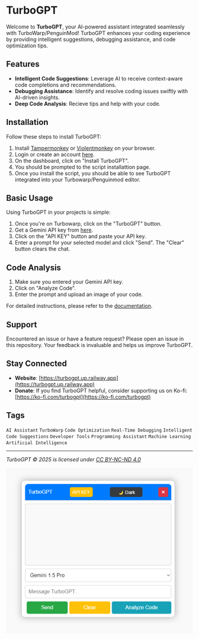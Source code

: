 # TurboGPT

Welcome to **TurboGPT**, your AI-powered assistant integrated seamlessly with TurboWarp/PenguinMod! TurboGPT enhances your coding experience by providing intelligent suggestions, debugging assistance, and code optimization tips.

## Features

- **Intelligent Code Suggestions**: Leverage AI to receive context-aware code completions and recommendations.
- **Debugging Assistance**: Identify and resolve coding issues swiftly with AI-driven insights.
- **Deep Code Analysis**: Recieve tips and help with your code.

## Installation
   
Follow these steps to install TurboGPT:

1. Install [Tampermonkey](https://chromewebstore.google.com/detail/tampermonkey/dhdgffkkebhmkfjojejmpbldmpobfkfo) or [Violentmonkey](https://chromewebstore.google.com/detail/violentmonkey/jinjaccalgkegednnccohejagnlnfdag) on your browser.
2. Login or create an account [here](https://turbogpt.up.railway.app/pages/login.php).
3. On the dashboard, click on "Install TurboGPT".
4. You should be prompted to the script installattion page.
5. Once you install the script, you should be able to see TurboGPT integrated into your Turbowarp/Penguinmod editor.

## Basic Usage

Using TurboGPT in your projects is simple:

1. Once you're on Turbowarp, click on the "TurboGPT" button.
2. Get a Gemini API key from [here](https://www.google.com/url?sa=t&rct=j&q=&esrc=s&source=web&cd=&cad=rja&uact=8&ved=2ahUKEwiO2Zvnyr-LAxVyEDQIHQ-4BCYQFnoECAwQAQ&url=https%3A%2F%2Faistudio.google.com%2Fapp%2Fapikey&usg=AOvVaw1WWenMsZaHnCnN4FhYRAe9&opi=89978449).
3. Click on the "API KEY" button and paste your API key.
3. Enter a prompt for your selected model and click "Send". The "Clear" button clears the chat.

## Code Analysis

1. Make sure you entered your Gemini API key.
2. Click on "Analyze Code".
3. Enter the prompt and upload an image of your code.

For detailed instructions, please refer to the [documentation](https://turbogpt.up.railway.app/documentation.php).

## Support

Encountered an issue or have a feature request? Please open an issue in this repository. Your feedback is invaluable and helps us improve TurboGPT.

## Stay Connected

- **Website**: [https://turbogpt.up.railway.app](https://turbogpt.up.railway.app)
- **Donate**: If you find TurboGPT helpful, consider supporting us on Ko-fi: [https://ko-fi.com/turbogpt](https://ko-fi.com/turbogpt)

## Tags

`AI Assistant` `TurboWarp` `Code Optimization` `Real-Time Debugging` `Intelligent Code Suggestions` `Developer Tools` `Programming Assistant` `Machine Learning` `Artificial Intelligence`

---

*TurboGPT © 2025 is licensed under [CC BY-NC-ND 4.0](https://creativecommons.org/licenses/by-nc-nd/4.0/deed.en)*

![TurboGPT Logo](1.png)
